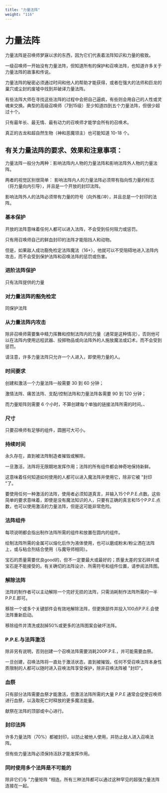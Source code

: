 ```yaml
---
title: "力量法阵"
weight: "116"
---
```

# 力量法阵

力量法阵是召唤师梦寐以求的东西，因为它们代表着法阵知识和力量的极致。

一级召唤师一开始没有力量法阵，但知道所有的保护和召唤法阵，也知道许多关于力量法阵的故事和传说。

力量法阵的秘密必须通过时间和他人的帮助才能获得，或者在强大的法师和巨龙的巢穴或尘封的废墟中找到并破译力量法阵。

有些法阵大师在寻找这些法阵的过程中会把自己逼疯，有些则会用自己的人性或灵魂来交换。典型的高级召唤师（7到15级）至少知道四到五个力量法阵，但很少超过十个。

只有最年长、最无情、最有动力的召唤师才能学会所有的召唤术。

真正的古龙和超自然生物（神和恶魔领主）也可能知道 10-18 个。

## 有关力量法阵的要求、效果和注意事项：

力量法阵一般分为两种：影响法阵内人物的力量法阵和影响法阵外人物的力量法阵。

两者的视觉区别很简单： 影响法阵内人的力量法阵必须带有指向性力量的标志（将力量向内引导），并且是一个开放的封印法阵。

影响法阵外人的法阵必须带有力量的符号（向外推/冲），并且总是一个封印的法阵。

### 基本保护

开放的法阵意味着任何人都可以进入法阵，不会受到任何阻力或惩罚。

只有用召唤师自己的鲜血封印的法阵才能阻挡人和动物。

但是，如果敌人成功豁免检定法阵魔法（16+），他就可以不受阻碍地进入法阵内攻击，而不会受到保护法阵和召唤法阵的惩罚或伤害。

### 进阶法阵保护

只有法阵提供的力量

### 对力量法阵的豁免检定

同保护法阵

### 从力量法阵内攻击

除非召唤师需要集中精力挥舞和控制法阵内的力量（通常是这种情况），否则他可以在法阵内使用远程武器、投掷物品或向法阵外的人施放魔法或幻术，而不会受到惩罚。

请注意，许多力量法阵只允许一个人进入，即使用力量的人。

### 时间要求

创建和激活一个力量法阵一般需要 30 到 60 分钟；

激情法阵、痛苦法阵、支配/控制法阵和力量法阵各需要 90 到 120 分钟；

而力量矩阵则需要 6 个小时，不算创建每个单独的链接法阵所需的时间。、

### 尺寸

只要召唤师有足够的组件，圆圈可大可小。

### 持续时间

永久存在，直到被法阵制造者摧毁或解除。

一旦激活，法阵将无限期地发挥作用；法阵的所有组件都会神奇地保持新鲜。

这意味着任何知道如何使用的人都可以进入魔法阵并使用它，除非它被 "封印 "了。

要使用任何一种激活的法阵，使用者必须知道真言，并输入15个P.P.E.点数。这些简单的要求意味着，即使是没有魔法知识的人，只要有正确的真言和15个P.P.E.点数，也可以使用激活的力量法阵，但是这可能非常危险。

### 法阵组件

每项说明都会指出制作法阵所需的组件和放置在圆内的组件。

绘制法阵所需的金属可以熔化后作为液体使用，也可以磨成粉末/粉尘洒在法阵上，或与粘合剂结合使用（与魔导师相同）。

宝石的质量需要优良good的，但不一定要最大或最好的；质量太差的宝石碎片或宝石是不能接受的。有关确切的法阵设计、所需符号和组件位置，请参阅法阵图。

### 解除法阵

法阵的制作者可以主动解除一个完好无损的法阵，只需消耗制作法阵所需的一半 P.P.E.即可。

移除一个或多个关键部件会有效地解除法阵，但更换部件并投入100点P.P.E.会使法阵重新启动。

移除组件并清洗或刮掉50%或更多的法阵图案会破坏法阵。

### P.P.E.与法阵激活

除非另有说明，否则创建一个召唤法阵需要消耗200P.P.E.，并可能需要血祭。

一旦创建，召唤法阵将一直处于激活状态，直到被摧毁。任何不受召唤法阵本身性质限制的人都可以随时进入召唤法阵享受保护，除非召唤法阵被 "封印"。

### 血祭

只有部分法阵需要血祭才能激活，但激活法阵所需的大量 P.P.E 通常会促使召唤师进行血祭，以汲取死亡时释放的更多魔法能量。

献祭在法阵的顶部或中心进行。

### 封印法阵

许多力量法阵（70%）都被封印，以防止被他人使用，并防止敌人进入召唤法阵。

但有些力量法阵必须保持活跃才能发挥作用。


### 同时使用多个法阵是不可能的

除非它们与 "力量矩阵 "相连。所有三种法阵都可以通过这种罕见的超强力量法阵连接在一起。
